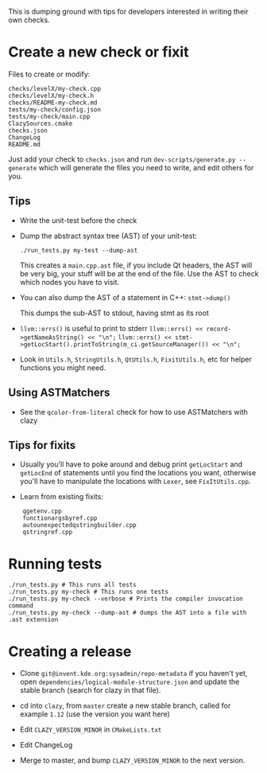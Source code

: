 
This is dumping ground with tips for developers interested in writing their own checks.


# Create a new check or fixit
Files to create or modify:

```
checks/levelX/my-check.cpp
checks/levelX/my-check.h
checks/README-my-check.md
tests/my-check/config.json
tests/my-check/main.cpp
ClazySources.cmake
checks.json
ChangeLog
README.md
```

Just add your check to `checks.json` and run `dev-scripts/generate.py --generate`
which will generate the files you need to write, and edit others for you.

## Tips

- Write the unit-test before the check

- Dump the abstract syntax tree (AST) of your unit-test:

  `./run_tests.py my-test --dump-ast`

  This creates a `main.cpp.ast` file, if you include Qt headers, the AST will be
  very big, your stuff will be at the end of the file. Use the AST to check which
  nodes you have to visit.

- You can also dump the AST of a statement in C++:
  `stmt->dump()`

  This dumps the sub-AST to stdout, having stmt as its root

- `llvm::errs()` is useful to print to stderr
  `llvm::errs() << record->getNameAsString() << "\n";`
  `llvm::errs() << stmt->getLocStart().printToString(m_ci.getSourceManager()) << "\n";`

- Look in `Utils.h`, `StringUtils.h`, `QtUtils.h`, `FixitUtils.h`, etc for helper functions you might need.

## Using ASTMatchers

- See the `qcolor-from-literal` check for how to use ASTMatchers with clazy

## Tips for fixits

- Usually you'll have to poke around and debug print `getLocStart` and `getLocEnd` of statements until
  you find the locations you want, otherwise you'll have to manipulate the locations with `Lexer`,
  see `FixItUtils.cpp`.

- Learn from existing fixits:
```
    qgetenv.cpp
    functionargsbyref.cpp
    autounexpectedqstringbuilder.cpp
    qstringref.cpp
```

# Running tests
    ./run_tests.py # This runs all tests
    ./run_tests.py my-check # This runs one tests
    ./run_tests.py my-check --verbose # Prints the compiler invocation command
    ./run_tests.py my-check --dump-ast # dumps the AST into a file with .ast extension

# Creating a release

- Clone `git@invent.kde.org:sysadmin/repo-metadata` if you haven't yet, open `dependencies/logical-module-structure.json` and update the stable
branch (search for clazy in that file).

- cd into `clazy`, from `master` create a new stable branch, called for example `1.12` (use the version you want here)

- Edit `CLAZY_VERSION_MINOR` in `CMakeLists.txt`

- Edit ChangeLog

- Merge to master, and bump `CLAZY_VERSION_MINOR` to the next version.